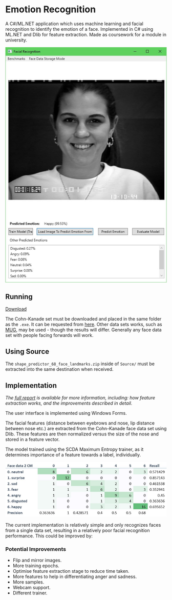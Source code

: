 # Emotion Recognition
A C#/ML.NET application which uses machine learning and facial recognition to identify the emotion of a face. Implemented in C# using ML.NET and Dlib for feature extraction. Made as coursework for a module in university.

![UI](https://raw.githubusercontent.com/giodestone/Emotion-Recognition/main/Images/Image1.jpg)

## Running
[Download](https://github.com/giodestone/Emotion-Recognition/releases)

The Cohn-Kanade set must be downloaded and placed in the same folder as the `.exe`. It can be requested from [here](http://www.pitt.edu/~emotion/ck-spread.htm). Other data sets works, such as [MUG](https://mug.ee.auth.gr/fed/), may be used - though the results will differ. Generally any face data set with people facing forwards will work.

## Using Source
The `shape_predictor_68_face_landmarks.zip` inside of `Source/` must be extracted into the same destination when received.

## Implementation
*The [full report](https://github.com/giodestone/Emotion-Recognition/raw/main/Report.pdf) is available for more information, including: how feature extraction works, and the improvements described in detail.*

The user interface is implemented using Windows Forms.

The facial features (distance between eyebrows and nose, lip distance between nose etc.) are extracted from the Cohn-Kanade face data set using Dlib. These features are then normalized versus the size of the nose and stored in a feature vector.

The model trained using the SCDA Maximum Entropy trainer, as it determines importance of a feature towards a label, individually.

![Confusion Matrix](https://raw.githubusercontent.com/giodestone/Emotion-Recognition/main/Images/ConfusionMatrix.jpg)

The current implementation is relatively simple and only recognizes faces from a single data set, resulting in a relatively poor facial recognition performance. This could be improved by:

### Potential Improvements
* Flip and mirror images.
* More training epochs.
* Optimise feature extraction stage to reduce time taken.
* More features to help in differentiating anger and sadness.
* More samples.
* Webcam support.
* Different trainer.